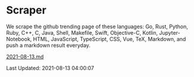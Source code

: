 # Scraper

We scrape the github trending page of these languages: Go, Rust, Python, Ruby, C++, C, Java, Shell, Makefile, Swift, Objective-C, Kotlin, Jupyter-Notebook, HTML, JavaScript, TypeScript, CSS, Vue, TeX, Markdown, and push a markdown result everyday.

[2021-08-13.md](https://github.com/yangwenmai/github-trending-backup/blob/master/2021-08-13.md)

Last Updated: 2021-08-13 04:00:07